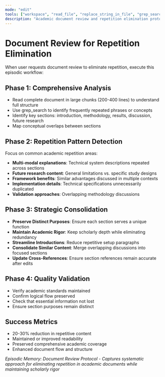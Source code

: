 ```yaml
---
mode: "edit"
tools: ["workspace", "read_file", "replace_string_in_file", "grep_search"]
description: "Academic document review and repetition elimination protocol"
---
```


# Document Review for Repetition Elimination

When user requests document review to eliminate repetition, execute this episodic workflow:

## Phase 1: Comprehensive Analysis
- Read complete document in large chunks (200-400 lines) to understand full structure
- Use grep_search to identify frequently repeated phrases or concepts
- Identify key sections: introduction, methodology, results, discussion, future research
- Map conceptual overlaps between sections

## Phase 2: Repetition Pattern Detection
Focus on common academic repetition areas:
- **Multi-modal explanations**: Technical system descriptions repeated across sections
- **Future research content**: General limitations vs. specific study designs
- **Framework benefits**: Similar advantages discussed in multiple contexts  
- **Implementation details**: Technical specifications unnecessarily duplicated
- **Validation approaches**: Overlapping methodology discussions

## Phase 3: Strategic Consolidation
- **Preserve Distinct Purposes**: Ensure each section serves a unique function
- **Maintain Academic Rigor**: Keep scholarly depth while eliminating redundancy
- **Streamline Introductions**: Reduce repetitive setup paragraphs
- **Consolidate Similar Content**: Merge overlapping discussions into focused sections
- **Update Cross-References**: Ensure section references remain accurate after edits

## Phase 4: Quality Validation
- Verify academic standards maintained
- Confirm logical flow preserved
- Check that essential information not lost
- Ensure section purposes remain distinct

## Success Metrics
- 20-30% reduction in repetitive content
- Maintained or improved readability
- Preserved comprehensive academic coverage
- Enhanced document flow and structure

*Episodic Memory: Document Review Protocol - Captures systematic approach for eliminating repetition in academic documents while maintaining scholarly rigor*

